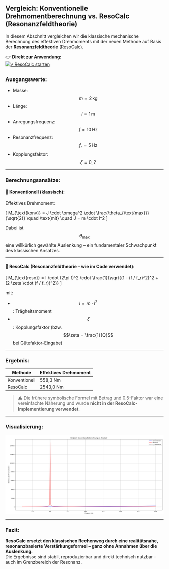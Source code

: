 ## Vergleich: Konventionelle Drehmomentberechnung vs. ResoCalc (Resonanzfeldtheorie)

In diesem Abschnitt vergleichen wir die klassische mechanische Berechnung des effektiven Drehmoments mit der neuen Methode auf Basis der **Resonanzfeldtheorie** (ResoCalc).

👉 **Direkt zur Anwendung:**  
[![⚡ ResoCalc starten](https://img.shields.io/badge/⚡_ResoCalc_starten-Resonanzfeld_theorie-orange)](https://resoshift.com/)

### Ausgangswerte:
- Masse: $$m = 2\,\mathrm{kg}$$  
- Länge: $$l = 1\,\mathrm{m}$$  
- Anregungsfrequenz: $$f = 10\,\mathrm{Hz}$$  
- Resonanzfrequenz: $$f_r = 5\,\mathrm{Hz}$$  
- Kopplungsfaktor: $$\zeta = 0{,}2$$

---

### Berechnungsansätze:

#### 🔵 Konventionell (klassisch):  
Effektives Drehmoment:

\[
M_{\text{konv}} = J \cdot \omega^2 \cdot \frac{\theta_{\text{max}}}{\sqrt{2}} \quad \text{mit} \quad J = m \cdot l^2
\]

Dabei ist $$\theta_{\text{max}}$$ eine willkürlich gewählte Auslenkung – ein fundamentaler Schwachpunkt des klassischen Ansatzes.

---

#### 🔴 ResoCalc (Resonanzfeldtheorie – wie im Code verwendet):

\[
M_{\text{reso}} = I \cdot (2\pi f)^2 \cdot \frac{1}{\sqrt{(1 - (f / f_r)^2)^2 + (2 \zeta \cdot (f / f_r))^2}}
\]

mit:
- $$I = m \cdot l^2$$: Trägheitsmoment
- $$\zeta$$: Kopplungsfaktor (bzw. $$\zeta = \frac{1}{Q}$$ bei Gütefaktor-Eingabe)

---

### Ergebnis:
| Methode       | Effektives Drehmoment |
|---------------|------------------------|
| Konventionell | 558,3 Nm              |
| ResoCalc      | 2543,0 Nm             |

> ⚠️ Die frühere symbolische Formel mit Betrag und 0.5-Faktor war eine vereinfachte Näherung und wurde **nicht in der ResoCalc-Implementierung verwendet**.

---

### Visualisierung:

![Vergleich: ResoCalc vs. Konventionell](resocalcVSkonv.png)

---

### Fazit:
**ResoCalc ersetzt den klassischen Rechenweg durch eine realitätsnahe, resonanzbasierte Verstärkungsformel – ganz ohne Annahmen über die Auslenkung.**  
Die Ergebnisse sind stabil, reproduzierbar und direkt technisch nutzbar – auch im Grenzbereich der Resonanz.
